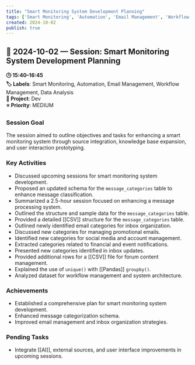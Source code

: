 ```yaml
---
title: "Smart Monitoring System Development Planning"
tags: ['Smart Monitoring', 'Automation', 'Email Management', 'Workflow Management', 'Data Analysis']
created: 2024-10-02
publish: true
---
```


## 📅 2024-10-02 — Session: Smart Monitoring System Development Planning

**🕒 15:40–16:45**  
**🏷️ Labels**: Smart Monitoring, Automation, Email Management, Workflow Management, Data Analysis  
**📂 Project**: Dev  
**⭐ Priority**: MEDIUM  


### Session Goal
The session aimed to outline objectives and tasks for enhancing a smart monitoring system through source integration, knowledge base expansion, and user interaction prototyping.

### Key Activities
- Discussed upcoming sessions for smart monitoring system development.
- Proposed an updated schema for the `message_categories` table to enhance message classification.
- Summarized a 2.5-hour session focused on enhancing a message processing system.
- Outlined the structure and sample data for the `message_categories` table.
- Provided a detailed [[CSV]] structure for the `message_categories` table.
- Outlined newly identified email categories for inbox organization.
- Discussed new categories for managing promotional emails.
- Identified new categories for social media and account management.
- Extracted categories related to financial and event notifications.
- Presented new categories identified in inbox updates.
- Provided additional rows for a [[CSV]] file for forum content management.
- Explained the use of `unique()` with [[Pandas]] `groupby()`.
- Analyzed dataset for workflow management and system architecture.

### Achievements
- Established a comprehensive plan for smart monitoring system development.
- Enhanced message categorization schema.
- Improved email management and inbox organization strategies.

### Pending Tasks
- Integrate [[AI]], external sources, and user interface improvements in upcoming sessions.
